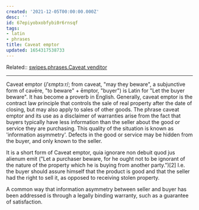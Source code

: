 ```yaml
---
created: '2021-12-05T00:00:00.000Z'
desc: ''
id: 67epiyobxobfybi0r6rnsqf
tags:
- latin
- phrases
title: Caveat emptor
updated: 1654317538733
---
```

   
Related::  [swipes.phrases.Caveat venditor](/not_created.md)   
   
   
---   
   
Caveat emptor (/ˈɛmptɔːr/; from caveat, "may they beware", a subjunctive form of cavēre, "to beware" + ēmptor, "buyer") is Latin for "Let the buyer beware". It has become a proverb in English. Generally, caveat emptor is the contract law principle that controls the sale of real property after the date of closing, but may also apply to sales of other goods. The phrase caveat emptor and its use as a disclaimer of warranties arise from the fact that buyers typically have less information than the seller about the good or service they are purchasing. This quality of the situation is known as 'information asymmetry'. Defects in the good or service may be hidden from the buyer, and only known to the seller.   
   
It is a short form of Caveat emptor, quia ignorare non debuit quod jus alienum emit ("Let a purchaser beware, for he ought not to be ignorant of the nature of the property which he is buying from another party.")\[2\] I.e. the buyer should assure himself that the product is good and that the seller had the right to sell it, as opposed to receiving stolen property.   
   
A common way that information asymmetry between seller and buyer has been addressed is through a legally binding warranty, such as a guarantee of satisfaction.